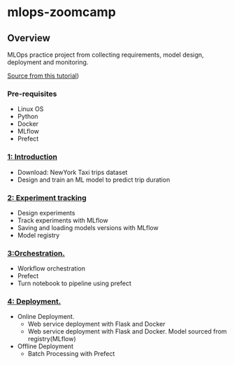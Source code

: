 # mlops-zoomcamp

## Overview

MLOps  practice project  from collecting requirements, model design, deployment and monitoring.

 [ Source from this tutorial](https://github.com/DataTalksClub/mlops-zoomcamp))


### Pre-requisites

* Linux OS
* Python
* Docker
* MLflow
* Prefect





### [1: Introduction](01_intro)

* Download: NewYork Taxi trips dataset
* Design and train an ML model to predict trip duration



### [2: Experiment tracking ](02_experiement_tracking)

* Design experiments
* Track experiments with MLflow
* Saving and loading models versions with MLflow
* Model registry


### [3:Orchestration.](03_orchestration)

* Workflow orchestration
* Prefect 
* Turn notebook to pipeline using prefect

### [4: Deployment.](04_Deployment)
* Online Deployment.
  - Web service deployment with Flask and Docker
  - Web service deployment with Flask and Docker. Model sourced from registry(MLflow)
* Offline Deployment
  - Batch Processing with Prefect



